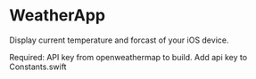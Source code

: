 # WeatherApp

Display current temperature and forcast of your iOS device.

Required: API key from openweathermap to build.
Add api key to Constants.swift
 
